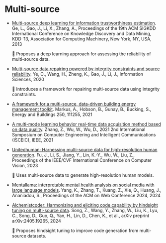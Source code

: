 # Multi-source

- [Multi-source deep learning for information trustworthiness estimation](https://doi.org/10.1145/2487575.2487612). Ge, L., Gao, J., Li, X., Zhang, A., Proceedings of the 19th ACM SIGKDD International Conference on Knowledge Discovery and Data Mining, KDD ’13, Association for Computing Machinery, New York, NY, USA, 2013
  
  🔹 Proposes a deep learning approach for assessing the reliability of multi-source data.
  
- [Multi-source data repairing powered by integrity constraints and source reliability](https://doi.org/10.1016/j.ins.2019.09.024). Ye, C., Wang, H., Zheng, K., Gao, J., Li, J., Information Sciences, 2020

  🔹 Introduces a framework for repairing multi-source data using integrity constraints.
  
- [A framework for a multi-source, data-driven building energy management toolkit](https://doi.org/10.1016/j.enbuild.2021.111255). Markus, A., Hobson, B., Gunay, B., Bucking, S., Energy and Buildings 250, 111255, 2021

  
  
- [A multi-mode learning behavior real-time data acquisition method based on data quality](https://doi.org/10.1109/ISCEIC.2021.00018). Zhang, Z., Wu, W., Wu, D., 2021 2nd International Symposium on Computer Engineering and Intelligent Communications (ISCEIC), IEEE, 2021



- [Unitedhuman: Harnessing multi-source data for high-resolution human generation](https://openaccess.thecvf.com/content/ICCV2023/html/Fu_Unitedhuman_Harnessing_Multi-Source_Data_for_High-Resolution_Human_Generation_ICCV_2023_paper.html). Fu, J., Li, S., Jiang, Y., Lin, K.-Y., Wu, W., Liu, Z., Proceedings of the IEEE/CVF International Conference on Computer Vision, 2023

  🔹 Uses multi-source data to generate high-resolution human models.

  
- [Mentallama: interpretable mental health analysis on social media with large language models](https://doi.org/10.1145/3567788.3597661). Yang, K., Zhang, T., Kuang, Z., Xie, Q., Huang, J., Ananiadou, S., Proceedings of the ACM on Web Conference 2024, 2024
- [Alchemistcoder: Harmonizing and eliciting code capability by hindsight tuning on multi-source data](https://arxiv.org/abs/2405.19265). Song, Z., Wang, Y., Zhang, W., Liu, K., Lyu, C., Song, D., Guo, Q., Yan, H., Lin, D., Chen, K., et al., arXiv preprint arXiv:2405.19265, 2024

  🔹 Proposes hindsight tuning to improve code generation from multi-source datasets.

